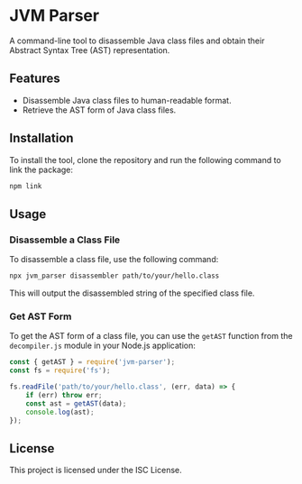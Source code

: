 # JVM Parser

A command-line tool to disassemble Java class files and obtain their Abstract Syntax Tree (AST) representation.

## Features

- Disassemble Java class files to human-readable format.
- Retrieve the AST form of Java class files.

## Installation

To install the tool, clone the repository and run the following command to link the package:

```bash
npm link
```

## Usage

### Disassemble a Class File

To disassemble a class file, use the following command:

```bash
npx jvm_parser disassembler path/to/your/hello.class
```

This will output the disassembled string of the specified class file.

### Get AST Form

To get the AST form of a class file, you can use the `getAST` function from the `decompiler.js` module in your Node.js application:

```javascript
const { getAST } = require('jvm-parser');
const fs = require('fs');

fs.readFile('path/to/your/hello.class', (err, data) => {
    if (err) throw err;
    const ast = getAST(data);
    console.log(ast);
});
```

## License

This project is licensed under the ISC License.

